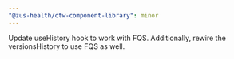 ```yaml
---
"@zus-health/ctw-component-library": minor
---
```


Update useHistory hook to work with FQS. Additionally, rewire the versionsHistory to use FQS as well.
